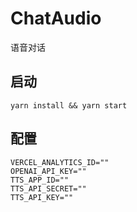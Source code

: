 # ChatAudio
语音对话

## 启动
```
yarn install && yarn start
```

## 配置
```env
VERCEL_ANALYTICS_ID=""
OPENAI_API_KEY=""
TTS_APP_ID=""
TTS_API_SECRET=""
TTS_API_KEY=""
```
